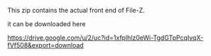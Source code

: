 This zip contains the actual front end of File-Z.

it can be downloaded here

https://drive.google.com/u/2/uc?id=1xfplhlz0eWi-TgdGTpPcqIvqX-fVf508&export=download
